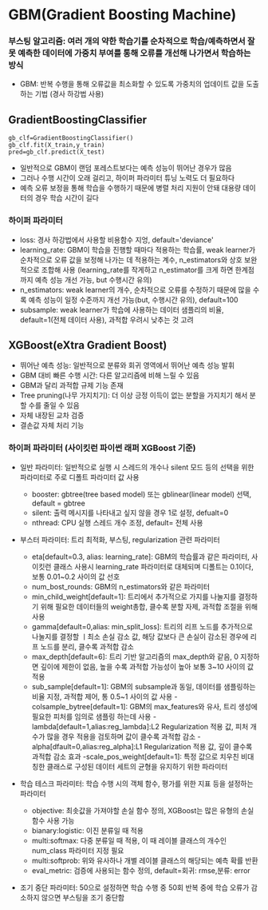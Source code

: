# GBM(Gradient Boosting Machine)
### 부스팅 알고리즘: 여러 개의 약한 학습기를 순차적으로 학습/예측하면서 잘못 예측한 데이터에 가중치 부여를 통해 오류를 개선해 나가면서 학습하는 방식
- GBM: 반복 수행을 통해 오류값을 최소화할 수 있도록 가중치의 업데이트 값을 도출하는 기법 (경사 하강법 사용)
## GradientBoostingClassifier
```
gb_clf=GradientBoostingClassifier()
gb_clf.fit(X_train,y_train)
pred=gb_clf.predict(X_test)
```
- 일반적으로 GBM이 랜덤 포레스트보다는 예측 성능이 뛰어난 경우가 많음
- 그러나 수행 시간이 오래 걸리고, 하이퍼 파라미터 튜닝 노력도 더 필요하다
- 예측 오류 보정을 통해 학습을 수행하기 때문에 병렬 처리 지원이 안돼 대용량 데이터의 경우 학습 시간이 길다
### 하이퍼 파라미터
- loss: 경사 하강법에서 사용할 비용함수 지엉, default='deviance'
- learning_rate: GBM이 학습을 진행할 때마다 적용하는 학습률, weak learner가 순차적으로 오류 값을 보정해 나가는 데 적용하는 계수, n_estimators와 상호 보완적으로 조합해 사용 (learning_rate를 작게하고 n_estimator를 크게 하면 한계점까지 예측 성능 개선 가능, but 수행시간 유의)
- n_estimators: weak learner의 개수, 순차적으로 오류를 수정하기 때문에 많을 수록 예측 성능이 일정 수준까지 개선 가능(but, 수행시간 유의), default=100
- subsample: weak learner가 학습에 사용하는 데이터 샘플리의 비율, default=1(전체 데이터 사용), 과적합 우려시 낮추는 것 고려
## XGBoost(eXtra Gradient Boost)
- 뛰어난 예측 성능: 일반적으로 분류와 회귀 영역에서 뛰어난 예측 성능 발휘
- GBM 대비 빠른 수행 시간: 다른 알고리즘에 비해 느릴 수 있음
- GBM과 달리 과적합 규제 기능 존재
- Tree pruning(나무 가지치기): 더 이상 긍정 이득이 없는 분할을 가지치기 해서 분할 수를 줄일 수 있음
- 자체 내장된 교차 검증
- 결손값 자체 처리 기능
### 하이퍼 파라미터 (사이킷런 파이썬 래퍼 XGBoost 기준)

- 일반 파라미터: 일반적으로 실행 시 스레드의 개수나 silent 모드 등의 선택을 위한 파라미터로 주로 디폴트 파라미터 값 사용   
    
    - booster: gbtree(tree based model) 또는 gblinear(linear model)  선택, default = gbtree
    - silent: 출력 메시지를 나타내고 싶지 않을 경우 1로 설정, defualt=0
    - nthread: CPU 실행 스레드 개수 조정, default= 전체 사용   
- 부스터 파라미터: 트리 최적화, 부스팅, regularization 관련 파라미터
    - eta[default=0.3, alias: learning_rate]: GBM의 학습률과 같은 파라미터, 사이킷런 클래스 사용시 learning_rate 파라미터로 대체되며 디폴트는 0.1이다, 보통 0.01~0.2 사이의 값 선호
    - num_bost_rounds: GBM의 n_estimators와 같은 파라미터
    - min_child_weight[default=1]: 트리에서 추가적으로 가지를 나눌지를 결정하기 위해 필요한 데이터들의 weight총합, 클수록 분할 자제, 과적합 조절을 위해 사용
    - gamma[default=0,alias: min_split_loss]: 트리의 리프 노드를 추가적으로 나눌지를 결정할 ㅣ최소 손실 감소 값, 해당 값보다 큰 손실이 감소된 경우에 리프 노드를 분리, 클수록 과적합 감소
    - max_depth[default=6]: 트리 기반 알고리즘의 max_depth와 같음, 0 지정하면 깊이에 제한이 없음, 높을 수록 과적합 가능성이 높아 보통 3~10 사이의 값 적용
    - sub_sample[default=1]: GBM의 subsample과 동일, 데이터를 샘플링하는 비율 지정, 과적합 제어, 통 0.5~1 사이의 값 사용
    -colsample_bytree[default=1]: GBM의 max_features와 유사, 트리 생성에 필요한 피처를 임의로 샘플링 하는데 사용
    -lambda[default=1,alias:reg_lambda]:L2 Regularization 적용 값, 피처 개수가 많을 경우 적용을 검토하며 값이 클수록 과적합 감소
    -alpha[dfault=0,alias:reg_alpha]:L1 Regularization 적용 값, 깊이 클수록 과적합 감소 효과
    -scale_pos_weight[default=1]: 특정 값으로 치우친 비대칭한 클래스로 구성된 데이터 세트의 균형을 유지하기 위한 파라미터
- 학습 테스크 파라미터: 학습 수행 시의 객체 함수, 평가를 위한 지표 등을 설정하는 파라미터
    - objective: 최솟값을 가져야할 손실 함수 정의, XGBoost는 많은 유형의 손실함수 사용 가능
    - bianary:logistic: 이진 분류일 때 적용
    - multi:softmax: 다중 분류일 때 적용, 이 때 레이블 클래스의 개수인 num_class 파라미터 지정 필요
    - multi:softprob: 위와 유사하나 개별 레이블 클래스의 해당되는 예측 확률 반환
    - eval_metric: 검증에 사용되는 함수 정의, default=회귀: rmse,분류: error
* 조기 중단 파라미터: 50으로 설정하면 학습 수행 중 50회 반복 중에 학습 오류가 감소하지 않으면 부스팅을 조기 중단함

